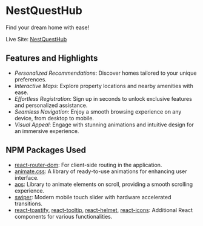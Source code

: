 # NestQuestHub 

Find your dream home with ease!

Live Site: [NestQuestHub ](   )

## Features and Highlights

- *Personalized Recommendations*: Discover homes tailored to your unique preferences.
- *Interactive Maps*: Explore property locations and nearby amenities with ease.
- *Effortless Registration*: Sign up in seconds to unlock exclusive features and personalized assistance.
- *Seamless Navigation*: Enjoy a smooth browsing experience on any device, from desktop to mobile.
- *Visual Appeal*: Engage with stunning animations and intuitive design for an immersive experience.

## NPM Packages Used

- [react-router-dom](https://www.npmjs.com/package/react-router-dom): For client-side routing in the application.
- [animate.css](https://www.npmjs.com/package/animate.css): A library of ready-to-use animations for enhancing user interface.
- [aos](https://www.npmjs.com/package/aos): Library to animate elements on scroll, providing a smooth scrolling experience.
- [swiper](https://www.npmjs.com/package/swiper): Modern mobile touch slider with hardware accelerated transitions.
- [react-toastify](https://www.npmjs.com/package/react-toastify), [react-tooltip](https://www.npmjs.com/package/react-tooltip), [react-helmet](https://www.npmjs.com/package/react-helmet), [react-icons](https://www.npmjs.com/package/react-icons): Additional React components for various functionalities.